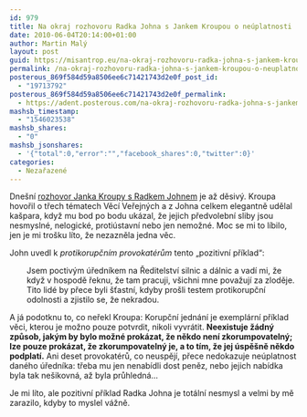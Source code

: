 ```yaml
---
id: 979
title: Na okraj rozhovoru Radka Johna s Jankem Kroupou o neúplatnosti
date: 2010-06-04T20:14:00+01:00
author: Martin Malý
layout: post
guid: https://misantrop.eu/na-okraj-rozhovoru-radka-johna-s-jankem-kroupou-o-neuplatnosti/
permalink: /na-okraj-rozhovoru-radka-johna-s-jankem-kroupou-o-neuplatnosti/
posterous_869f584d59a8506ee6c71421743d2e0f_post_id:
  - "19713792"
posterous_869f584d59a8506ee6c71421743d2e0f_permalink:
  - https://adent.posterous.com/na-okraj-rozhovoru-radka-johna-s-jankem-kroup
mashsb_timestamp:
  - "1546023538"
mashsb_shares:
  - "0"
mashsb_jsonshares:
  - '{"total":0,"error":"","facebook_shares":0,"twitter":0}'
categories:
  - Nezařazené
---
```

Dnešní [rozhovor Janka Kroupy s Radkem Johnem](https://zpravy.idnes.cz/kampani-a-sliby-jsme-si-trochu-zavarili-priznal-sef-veckaru-john-p8u-/domaci.asp?c=A100603_222057_domaci_vel) je až děsivý. Kroupa hovořil o třech tématech Věcí Veřejných a z Johna celkem elegantně udělal kašpara, když mu bod po bodu ukázal, že jejich předvolební sliby jsou nesmyslné, nelogické, protiústavní nebo jen nemožné. Moc se mi to líbilo, jen je mi trošku líto, že nezazněla jedna věc.

John uvedl k _protikorupčním provokatérům_ tento &#8222;pozitivní příklad&#8220;:

<p style="padding-left: 30px;">
  Jsem poctivým úředníkem na Ředitelství silnic a dálnic a vadí mi, že když v hospodě řeknu, že tam pracuji, všichni mne považují za zloděje. Tito lidé by přece byli šťastní, kdyby prošli testem protikorupční odolnosti a zjistilo se, že nekradou.
</p>

A já podotknu to, co neřekl Kroupa: Korupční jednání je exemplární příklad věci, kterou je možno pouze potvrdit, nikoli vyvrátit. **Neexistuje žádný způsob, jakým by bylo možné prokázat, že někdo není zkorumpovatelný; lze pouze prokázat, že zkorumpovatelný je, a to tím, že jej úspěšně někdo podplatí.** Ani deset provokatérů, co neuspějí, přece nedokazuje neúplatnost daného úředníka: třeba mu jen nenabídli dost peněz, nebo jejich nabídka byla tak nešikovná, až byla průhledná&#8230;

Je mi líto, ale pozitivní příklad Radka Johna je totální nesmysl a velmi by mě zarazilo, kdyby to myslel vážně.